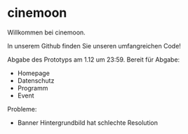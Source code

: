 # cinemoon
Willkommen bei cinemoon.

In unserem Github finden Sie unseren umfangreichen Code!

Abgabe des Prototyps am 1.12 um 23:59.
Bereit für Abgabe:
- Homepage
- Datenschutz
- Programm
- Event


Probleme:
- Banner Hintergrundbild hat schlechte Resolution